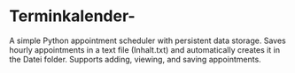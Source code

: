 # Terminkalender-
A simple Python appointment scheduler with persistent data storage. Saves hourly appointments in a text file (Inhalt.txt) and automatically creates it in the Datei folder. Supports adding, viewing, and saving appointments.
